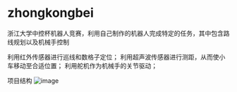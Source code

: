 # zhongkongbei
浙江大学中控杯机器人竞赛，利用自己制作的机器人完成特定的任务，其中包含路线规划以及机械手控制

利用红外传感器进行巡线和数格子定位；
利用超声波传感器进行测距，从而使小车移动至合适位置；
利用舵机作为机械手的关节驱动；

项目结构
![image](https://user-images.githubusercontent.com/41197389/155832008-497529ef-f7b0-47cb-8d0b-c3c81b5715e7.png)

